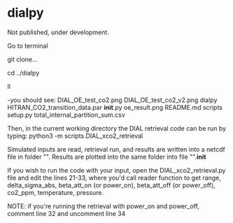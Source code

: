 # dialpy

Not published, under development.

Go to terminal

git clone...

cd ../dialpy

ll

-you should see:
DIAL_OE_test_co2.png  DIAL_OE_test_co2_v2.png  dialpy  HITRAN_CO2_transition_data.par  __init__.py
oe_result.png  README.md  scripts  setup.py  total_internal_partition_sum.csv

Then, in the current working directory the DIAL retrieval code can be run by typing:
python3 -m scripts.DIAL_xco2_retrieval

Simulated inputs are read, retrieval run, and results are written into a netcdf file in folder "".
Results are plotted into the same folder into file "".__init__

If you wish to run the code with your input, open the DIAL_xco2_retrieval.py file and edit the lines 21-33,
where you'd call reader function to get range, delta_sigma_abs, beta_att_on (or power_on), beta_att_off (or power_off),
co2_ppm, temperature, pressure.

NOTE: if you're running the retrieval with power_on and power_off, comment line 32 and uncomment line 34

